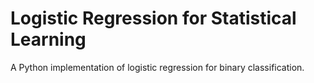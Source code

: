 # Logistic Regression for Statistical Learning
A Python implementation of logistic regression for binary classification.
